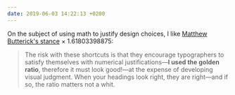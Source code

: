 ```yaml
---
date: 2019-06-03 14:22:13 +0200
---
```


On the subject of using math to justify design choices, I like [Matthew Butterick's stance](https://practicaltypography.com/headings.html) × 1.61803398875:
> The risk with these shortcuts is that they encourage typographers to satisfy themselves with numerical justifications—**I used the golden ratio**, therefore it must look good!—at the expense of developing visual judgment. When your headings look right, they are right—and if so, the ratio matters not a whit.
<div class="rns"></div>

